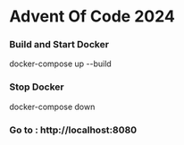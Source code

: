 # Advent Of Code 2024

### Build and Start Docker
docker-compose up --build

### Stop Docker
docker-compose down

### Go to : http://localhost:8080
